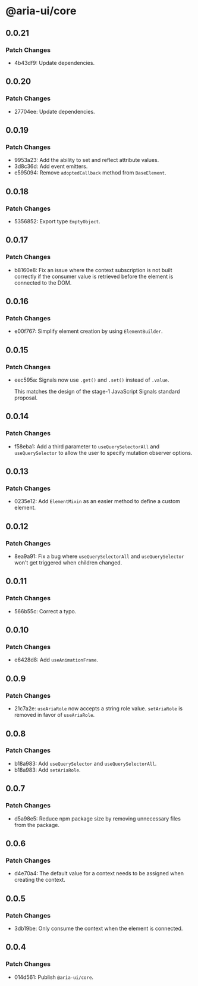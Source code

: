 # @aria-ui/core

## 0.0.21

### Patch Changes

- 4b43df9: Update dependencies.

## 0.0.20

### Patch Changes

- 27704ee: Update dependencies.

## 0.0.19

### Patch Changes

- 9953a23: Add the ability to set and reflect attribute values.
- 3d8c36d: Add event emitters.
- e595094: Remove `adoptedCallback` method from `BaseElement`.

## 0.0.18

### Patch Changes

- 5356852: Export type `EmptyObject`.

## 0.0.17

### Patch Changes

- b8160e8: Fix an issue where the context subscription is not built correctly if the consumer value is retrieved before the element is connected to the DOM.

## 0.0.16

### Patch Changes

- e00f767: Simplify element creation by using `ElementBuilder`.

## 0.0.15

### Patch Changes

- eec595a: Signals now use `.get()` and `.set()` instead of `.value`.

  This matches the design of the stage-1 JavaScript Signals standard proposal.

## 0.0.14

### Patch Changes

- f58eba1: Add a third parameter to `useQuerySelectorAll` and `useQuerySelector` to allow the user to specify mutation observer options.

## 0.0.13

### Patch Changes

- 0235e12: Add `ElementMixin` as an easier method to define a custom element.

## 0.0.12

### Patch Changes

- 8ea9a91: Fix a bug where `useQuerySelectorAll` and `useQuerySelector` won't get triggered when children changed.

## 0.0.11

### Patch Changes

- 566b55c: Correct a typo.

## 0.0.10

### Patch Changes

- e6428d8: Add `useAnimationFrame`.

## 0.0.9

### Patch Changes

- 21c7a2e: `useAriaRole` now accepts a string role value. `setAriaRole` is removed in favor of `useAriaRole`.

## 0.0.8

### Patch Changes

- b18a983: Add `useQuerySelector` and `useQuerySelectorAll`.
- b18a983: Add `setAriaRole`.

## 0.0.7

### Patch Changes

- d5a98e5: Reduce npm package size by removing unnecessary files from the package.

## 0.0.6

### Patch Changes

- d4e70a4: The default value for a context needs to be assigned when creating the context.

## 0.0.5

### Patch Changes

- 3db19be: Only consume the context when the element is connected.

## 0.0.4

### Patch Changes

- 014d561: Publish `@aria-ui/core`.
